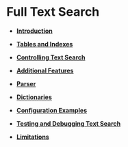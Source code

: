 # Full Text Search<a name="EN-US_TOPIC_0242370476"></a>

-   **[Introduction](introduction.md)**  

-   **[Tables and Indexes](tables-and-indexes.md)**  

-   **[Controlling Text Search](controlling-text-search.md)**  

-   **[Additional Features](additional-features.md)**  

-   **[Parser](parser.md)**  

-   **[Dictionaries](dictionaries.md)**  

-   **[Configuration Examples](configuration-examples.md)**  

-   **[Testing and Debugging Text Search](testing-and-debugging-text-search.md)**  

-   **[Limitations](limitations.md)**  


